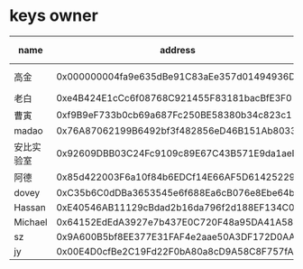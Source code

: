 # keys owner

| name                         | address     | twitter link             |sign|
|------------------------------|-------------|--------------------------|----|
| 高金 | 0x000000004fa9e635dBe91C83aEe357d01494936D |      |[sign message](0x000000004fa9e635dBe91C83aEe357d01494936D.json)   |
| 老白 | 0xe4B424E1cCc6f08768C921455F83181bacBfE3F0 |      |
| 曹寅 | 0xf9B9eF733b0cb69a687Fc250BE58380b34c823c1 |      |
| madao | 0x76A87062199B6492bf3f482856eD46B151Ab8033 |      |
| 安比实验室 | 0x92609DBB03C24Fc9109c89E67C43B571E9da1aeB |      |
| 阿德 | 0x85d422003F6a10f84b6EDCf14E66AF5D61425229 |      |
| dovey | 0xC35b6C0dDBa3653545e6f688Ea6cB076e8Ebe64b |      |
| Hassan | 0xE40546AB11129cBdad2b16da796f2d188EF134C0 |      |
| Michael | 0x64152EdEdA3927e7b437E0C720F48a95DA41A580 |      |
| sz | 0x9A600B5bf8EE377E31FAF4e2aae50A3DF172D0AA |      |
| jy | 0x00E4D0cfBe2C19Fd22F0bA80a8cD9A58C8F757fA |      |
 
